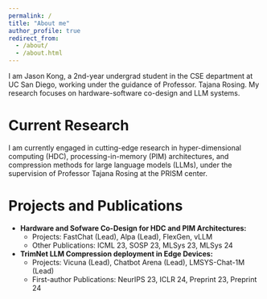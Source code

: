 ```yaml
---
permalink: /
title: "About me"
author_profile: true
redirect_from: 
  - /about/
  - /about.html
---
```


I am Jason Kong, a 2nd-year undergrad student in the CSE department at UC San Diego, working under the guidance of Professor. Tajana Rosing. My research focuses on hardware-software co-design and LLM systems. 

**Current Research**
======
I am currently engaged in cutting-edge research in hyper-dimensional computing (HDC), processing-in-memory (PIM) architectures, and compression methods for large language models (LLMs), under the supervision of Professor Tajana Rosing at the PRISM center.

**Projects and Publications**
======
- **Hardware and Sofware Co-Design for HDC and PIM Architectures:**
  - Projects: FastChat (Lead), Alpa (Lead), FlexGen, vLLM
  - Other Publications: ICML 23, SOSP 23, MLSys 23, MLSys 24
- **TrimNet LLM Compression deployment in Edge Devices:**
  - Projects: Vicuna (Lead), Chatbot Arena (Lead), LMSYS-Chat-1M (Lead)
  - First-author Publications: NeurIPS 23, ICLR 24, Preprint 23, Preprint 24

